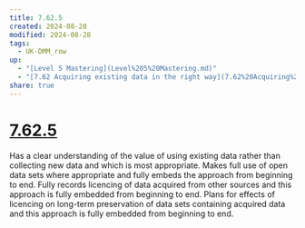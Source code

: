 ```yaml
---
title: 7.62.5
created: 2024-08-28
modified: 2024-08-28
tags:
  - UK-DMM_row
up:
  - "[Level 5 Mastering](Level%205%20Mastering.md)"
  - "[7.62 Acquiring existing data in the right way](7.62%20Acquiring%20existing%20data%20in%20the%20right%20way.md)"
share: true
---
```

# [7.62.5](7.62.5.md)

Has a clear understanding of the value of using existing data rather than collecting new data and which is most appropriate. Makes full use of open data sets where appropriate and fully embeds the approach from beginning to end. Fully records licencing of data acquired from other sources and this approach is fully embedded from beginning to end. Plans for effects of licencing on long-term preservation of data sets containing acquired data and this approach is fully embedded from beginning to end.
